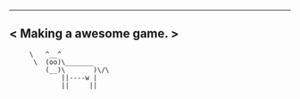   ________________
< Making a awesome game. >
  ----------------
         \   ^__^ 
          \  (oo)\_______
             (__)\       )\/\
                 ||----w |
                 ||     ||
    